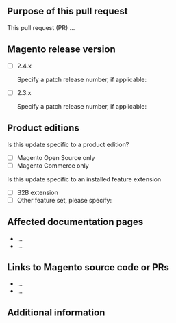 ## Purpose of this pull request

<!-- REQUIRED Describe the goal and the type of changes this pull request covers. Tell us what changes are you making and why. -->

This pull request (PR) ...

## Magento release version

<!-- Use this section to indicate which Magento release(s) are affected by the content changes. -->

- [ ] 2.4.x

   Specify a patch release number, if applicable:

- [ ] 2.3.x

   Specify a patch release number, if applicable:

## Product editions

Is this update specific to a product edition?

- [ ] Magento Open Source only
- [ ] Magento Commerce only

Is this update specific to an installed feature extension

- [ ] B2B extension
- [ ] Other feature set, please specify:

## Affected documentation pages

<!-- REQUIRED List HTML links for affected pages on https://docs.magento.com -->

- ...
- ...

## Links to Magento source code or PRs

<!--  OPTIONAL - REMOVE THIS SECTION IF NOT USED. If this pull request references a file in a Magento codebase repository or a code PR, add it here. -->

- ...
- ...

## Additional information

<!-- OPTIONAL - REMOVE THIS SECTION IF NOT USED. What other information can you provide? -->

<!--
If you are fixing a GitHub issue, note it using GitHub keyword format (https://help.github.com/en/articles/closing-issues-using-keywords#closing-an-issue-in-a-different-repository) to close the issue when this pull request is merged. Example: `Fixes #1234`

`master` is the default branch. Merged pull requests to `master` go live on the site automatically. Any requested changes to content on the `master` branch must be related to the released codebase. Any content related to future releases goes in a release integration branch.

See Contribution guidelines (https://github.com/magento/merchdocs/blob/master/.github/CONTRIBUTING.md) and wiki (https://github.com/magento/merchdocs/wiki) for more information.
-->
